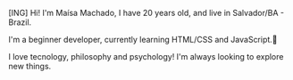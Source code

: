 <p>[ING] Hi! I'm Maísa Machado, I have 20 years old, and live in Salvador/BA - Brazil.</p>
<p>I'm a beginner developer, currently learning HTML/CSS and JavaScript.👻</p> 
<p>I love tecnology, philosophy and psychology! I'm always looking to explore new things.</P

<!---
maisamachado/maisamachado is a ✨ special ✨ repository because its `README.md` (this file) appears on your GitHub profile.
You can click the Preview link to take a look at your changes.
--->
